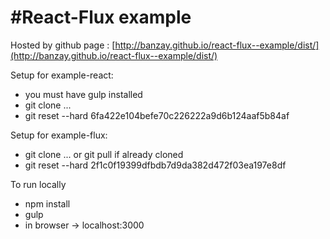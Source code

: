 #React-Flux example
========================

Hosted by github page : [http://banzay.github.io/react-flux--example/dist/](http://banzay.github.io/react-flux--example/dist/)

Setup for example-react: 
- you must have gulp installed
- git clone ...
- git reset --hard 6fa422e104befe70c226222a9d6b124aaf5b84af

Setup for example-flux: 
- git clone ... or git pull if already cloned
- git reset --hard 2f1c0f19399dfbdb7d9da382d472f03ea197e8df

To run locally
- npm install
- gulp
- in browser -> localhost:3000
